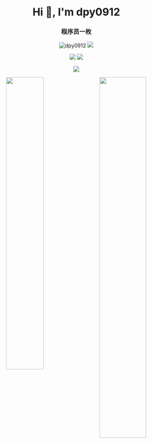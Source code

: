 <h1 align="center">Hi 👋, I'm dpy0912</h1>

<h3 align="center">程序员一枚</h3>

<p align="center"> 
  <img src="https://komarev.com/ghpvc/?username=dpy0912&label=Profile%20views&color=0e75b6&style=flat" alt="dpy0912" />
  <a href="https://www.oscs1024.com/project/oscs/dpy0912/SunOfBeacheRN?ref=badge_small" alt="OSCS Status">
    <img src="https://www.oscs1024.com/platform/badge/dpy0912/SunOfBeacheRN.svg?size=small"/>
  </a>
</p>

<p align = "center">
  <img src = "https://github-readme-stats.vercel.app/api?username=dpy0912&count_private=true&show_icons=true&theme=vue&line_height=27">
  <img src = "https://github-readme-stats.vercel.app/api/top-langs/?username=dpy0912&theme=vue">
</p>

<p align = "center">
 <img src="https://activity-graph.herokuapp.com/graph?username=dpy0912&theme=react-dark">
</p>

<p align = "center" >
  <img align = "left" src = "https://github-readme-streak-stats.herokuapp.com/?user=dpy0912&theme=vue" width="45%">
  <img align = "right" src = "https://github-profile-trophy.vercel.app/?username=dpy0912&theme=tokyonight" width="50%" >
</p>

